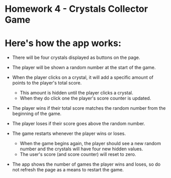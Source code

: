 # Homework 4 - Crystals Collector Game

# Here's how the app works:
   * There will be four crystals displayed as buttons on the page.

   * The player will be shown a random number at the start of the game.

   * When the player clicks on a crystal, it will add a specific amount of points to the player's total score.

     * This amount is hidden until the player clicks a crystal.
     * When they do click one the player's score counter is updated.

   * The player wins if their total score matches the random number from the beginning of the game.

   * The player loses if their score goes above the random number.

   * The game restarts whenever the player wins or loses.

     * When the game begins again, the player should see a new random number and the crystals will have four new hidden values.
     * The user's score (and score counter) will reset to zero.

   * The app shows the number of games the player wins and loses, so do not refresh the page as a means to restart the game.
